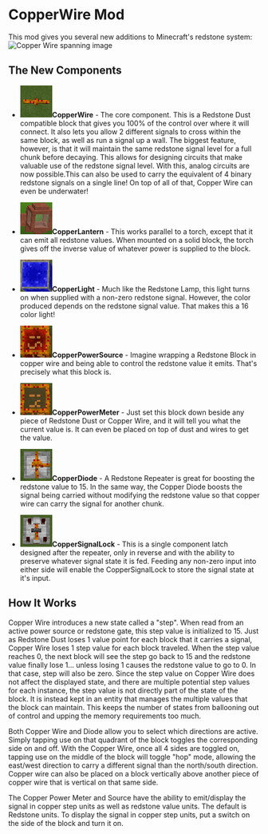 # CopperWire Mod
This mod gives you several new additions to Minecraft's redstone system:
![Copper Wire spanning image](./docs/images/2023-06-12_16.08.02.png)

## The New Components

* ![Copper Wire image](./docs/images/CopperWire.png)**CopperWire** - The core component. This is a Redstone Dust
compatible block that gives you 100% of the control over where it will connect. It also lets you allow 2 different
signals to cross within the same block, as well as run a signal up a wall. The biggest feature, however, is that it will
maintain the same redstone signal level for a full chunk before decaying. This allows for designing circuits that make
valuable use of the redstone signal level. With this, analog circuits are now possible.This can also be used to carry
the equivalent of 4 binary redstone signals on a single line! On top of all of that, Copper Wire can even be underwater!

* ![Copper Lantern image](./docs/images/CopperLantern.png)**CopperLantern** - This works parallel to a torch, except
that it can emit all redstone values. When mounted on a solid block, the torch gives off the inverse value of whatever
power is supplied to the block.

* ![Copper Light image](./docs/images/CopperLight.png)**CopperLight** - Much like the Redstone Lamp, this light turns on
when supplied with a non-zero redstone signal. However, the color produced depends on the redstone signal value. That
makes this a 16 color light!

* ![Copper Power Source image](./docs/images/CopperPowerSource.png)**CopperPowerSource** - Imagine wrapping a Redstone
Block in copper wire and being able to control the redstone value it emits. That's precisely what this block is.

* ![Copper Power Meter image](./docs/images/CopperPowerMeter.png)**CopperPowerMeter** - Just set this block down beside
any piece of Redstone Dust or Copper Wire, and it will tell you what the current value is. It can even be placed on top
of dust and wires to get the value.

* ![Copper Diode image](./docs/images/CopperDiode.png)**CopperDiode** - A Redstone Repeater is great for boosting the
redstone value to 15. In the same way, the Copper Diode boosts the signal being carried without modifying the redstone
value so that copper wire can carry the signal for another chunk.

* ![Copper Signal Lock image](./docs/images/CopperSignalLock.png)**CopperSignalLock** - This is a single component latch
designed after the repeater, only in reverse and with the ability to preserve whatever signal state it is fed. Feeding
any non-zero input into either side will enable the CopperSignalLock to store the signal state at it's input.

## How It Works
Copper Wire introduces a new state called a "step". When read from an active power source or redstone gate, this step
value is initialized to 15. Just as Redstone Dust loses 1 value point for each block that it carries a signal, Copper
Wire loses 1 step value for each block traveled. When the step value reaches 0, the next block will see the step go back
to 15 and the redstone value finally lose 1... unless losing 1 causes the redstone value to go to 0. In that case, step
will also be zero. Since the step value on Copper Wire does not affect the displayed state, and there are multiple
potential step values for each instance, the step value is not directly part of the state of the block. It is instead
kept in an entity that manages the multiple values that the block can maintain. This keeps the number of states from 
ballooning out of control and upping the memory requirements too much.

Both Copper Wire and Diode allow you to select which directions are active. Simply tapping use on that quadrant of the
block toggles the corresponding side on and off. With the Copper Wire, once all 4 sides are toggled on, tapping use on
the middle of the block will toggle "hop" mode, allowing the east/west direction to carry a different signal than the
north/south direction. Copper wire can also be placed on a block vertically above another piece of copper wire that is
vertical on that same side.

The Copper Power Meter and Source have the ability to emit/display the signal in copper step units as well as redstone
value units. The default is Redstone units. To display the signal in copper step units, put a switch on the side of the
block and turn it on.
